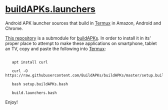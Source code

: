 # [buildAPKs.launchers](https://github.com/BuildAPKs/buildAPKs.launchers)
Android APK launcher sources that build in [Termux](https://github.com/termux) in Amazon, Android and Chrome. 

[This repository](https://github.com/BuildAPKs/buildAPKs.launchers) is a submodule for [buildAPKs](https://github.com/BuildAPKs/buildAPKs).  In order to install it in its' proper place to attempt to make these applications on smartphone, tablet an TV, copy and paste the following into [Termux](https://github.com/termux):

```

   apt install curl 

   curl -O https://raw.githubusercontent.com/BuildAPKs/buildAPKs/master/setup.buildAPKs.bash

   bash setup.buildAPKs.bash

   build.launchers.bash

```
Enjoy!
<!--README.md EOF-->
